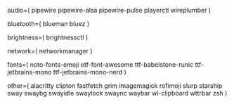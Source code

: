 audio=(
    pipewire
    pipewire-alsa
    pipewire-pulse
    playerctl
    wireplumber
)

bluetooth=(
    blueman
    bluez
)

brightness=(
    brightnessctl
)

network=(
    networkmanager
)

fonts=(
    noto-fonts-emoji
    otf-font-awesome
    ttf-babelstone-runic
    ttf-jetbrains-mono
    ttf-jetbrains-mono-nerd
)

other=(
    alacritty
    clipton
    fastfetch
    grim
    imagemagick
    rofimoji
    slurp
    starship
    sway
    swaybg
    swayidle
    swaylock
    swaync
    waybar
    wl-clipboard
    wttrbar
    zsh
)
